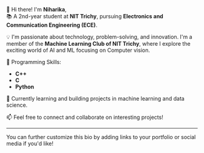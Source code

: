 
👋 Hi there! I'm **Niharika**,  
📚 A 2nd-year student at **NIT Trichy**, pursuing **Electronics and Communication Engineering (ECE)**.  

💡 I'm passionate about technology, problem-solving, and innovation. I'm a member of the **Machine Learning Club of NIT Trichy**, where I explore the exciting world of AI and ML focusing on Computer vision.  

🔧 Programming Skills:  
- **C++**  
- **C**  
- **Python**  

🌱 Currently learning and building projects in machine learning and data science.  

📫 Feel free to connect and collaborate on interesting projects!  

--- 

You can further customize this bio by adding links to your portfolio or social media if you'd like!
<!--
**niharikataraktyagi/niharikataraktyagi** is a ✨ _special_ ✨ repository because its `README.md` (this file) appears on your GitHub profile.

Here are some ideas to get you started:

- 🔭 I’m currently working on ...
- 🌱 I’m currently learning ...
- 👯 I’m looking to collaborate on ...
- 🤔 I’m looking for help with ...
- 💬 Ask me about ...
- 📫 How to reach me: ...
- 😄 Pronouns: ...
- ⚡ Fun fact: ...
-->

